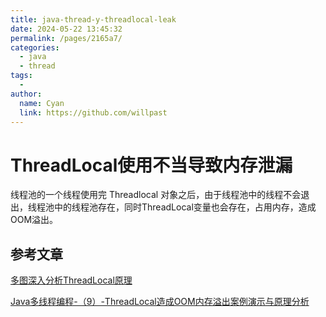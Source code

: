 ```yaml
---
title: java-thread-y-threadlocal-leak
date: 2024-05-22 13:45:32
permalink: /pages/2165a7/
categories:
  - java
  - thread
tags:
  - 
author: 
  name: Cyan
  link: https://github.com/willpast
---
```

# ThreadLocal使用不当导致内存泄漏

线程池的一个线程使用完 Threadlocal 对象之后，由于线程池中的线程不会退出，线程池中的线程池存在，同时ThreadLocal变量也会存在，占用内存，造成OOM溢出。

## 参考文章

[多图深入分析ThreadLocal原理](https://blog.csdn.net/xlgen157387/article/details/78297568)

[Java多线程编程-（9）-ThreadLocal造成OOM内存溢出案例演示与原理分析](https://blog.csdn.net/xlgen157387/article/details/78298840)

